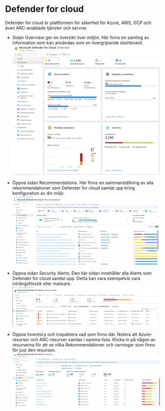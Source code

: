# Defender for cloud

Defender for cloud är plattformen för säkerhet för Azure, AWS, GCP och även ARC-enablade tjänster och servrar.

* Sidan Overview ger en översikt över miljön. Här finns en samling av information som kan användas som en övergripande dashboard.
![overview](img/ch09_01.png)

* Öppna sidan Recommendations. Här finns en sammanställning av alla rekommendationer som Defender for cloud samlat upp kring konfiguration av din miljö.
![Recommendations](img/ch09_02.png)

* Öppna sidan Security Alerts. Den här sidan innehåller alla Alerts som Defender for cloud samlat upp. Detta kan vara exempelvis vara intrångsförsök eller malware. 
![alerts](img/ch09_03.png)


* Öppna Inventory och inspektera vad som finns där. Notera att Azure-resurser och ARC-resurser samlas i samma lista. Klicka in på någon av resurserna för att se vilka Rekommendationer och varningar som finns för just den resursen. ![Inventory](img/ch09_04.png)
